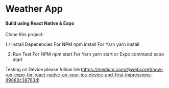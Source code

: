 # Weather App

#### Build using React Native & Expo

Clone this project:

1./ Install Depenencies
For NPM
npm install
For Yarn
yarn install

2. Run Test
For NPM
npm start
For Yarn
yarn start
or Expo command
expo start

Testing on Device please follow link(https://medium.com/@webcore1/how-run-expo-for-react-native-on-your-ios-device-and-first-impressions-49882c38763d)
